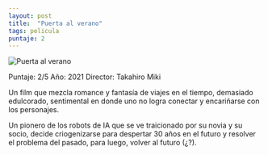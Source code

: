 ```yaml
---
layout: post
title:  "Puerta al verano"
tags: pelicula
puntaje: 2
---
```




![Puerta al verano](https://pics.filmaffinity.com/the_door_into_summer-105412429-large.jpg)

Puntaje: 2/5 
Año: 2021
Director: Takahiro Miki

Un film que mezcla romance y fantasía de viajes en el tiempo, demasiado edulcorado, sentimental en donde uno no logra conectar y encariñarse con los personajes.

Un pionero de los robots de IA que se ve traicionado por su novia y su socio, decide criogenizarse para despertar 30 años en el futuro y resolver el problema del pasado, para luego, volver al futuro (¿?). 

 
